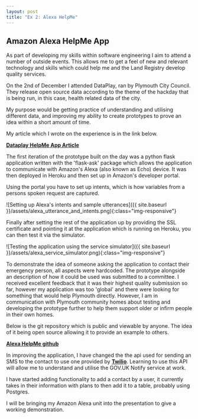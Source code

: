 ```yaml
---
layout: post
title: "Ex 2: Alexa HelpMe"
---
```


## Amazon Alexa HelpMe App

As part of developing my skills within software engineering I aim to attend a number of outside events.  This allows me to get a feel of new and relevant technology and skills which could help me and the Land Registry develop quality services.

On the 2nd of December I attended DataPlay, ran by Plymouth City Council.  They release open source data according to the theme of the hackday that is being run, in this case, health related data of the city.

My purpose would be getting practice of understanding and utilising different data, and improving my ability to create prototypes to prove an idea within a short amount of time.

My article which I wrote on the experience is in the link below.

<b>
    <a href="https://medium.com/@Pheonnexx/data-play-helpme-app-949487637206#.p0mj7n8l5">Dataplay HelpMe App Article</a>
</b>

The first iteration of the prototype built on the day was a python flask application written with the 'flask-ask' package which allows the application to communicate with Amazon's Alexa (also known as Echo) device.  It was then deployed in Heroku and then set up in Amazon's developer portal.

Using the portal you have to set up intents, which is how variables from a persons spoken request are captured.

![Setting up Alexa's intents and sample utterances]({{ site.baseurl }}/assets/alexa_utterance_and_intents.png){:class="img-responsive"}

Finally after setting the rest of the application up by providing the SSL certificate and pointing it at the application which is running on Heroku, you can then test it via the simulator.

![Testing the application using the service simulator]({{ site.baseurl }}/assets/alexa_service_simulator.png){:class="img-responsive"}

To demonstrate the idea of someone asking the application to contact their emergency person, all aspects were hardcoded.  The prototype alongside an description of how it could be used was submitted to a committee.  I received excellent feedback that it was their highest quality submission so far, however my application was too 'global' and there were looking for something that would help Plymouth directly.  However, I am in communication with Plymouth community homes about testing and developing the prototype further to help them support older or infirm people in their own homes.

Below is the git repository which is public and viewable by anyone.  The idea of it being open source allowing it to provide an example to others.

<b>
    <a href="https://github.com/Pheonnexx/alexa_helpme">Alexa HelpMe github</a>
</b>

In improving the application, I have changed the the api used for sending an SMS to the contact to use one provided by <b><a href="https://www.twilio.com">Twilio</a></b>.  Learning to use this API will allow me to understand and utilise the GOV.UK Notify service at work.

I have started adding functionality to add a contact by a user, it currently takes in their information with plans to then add it to a table, probably using Postgres.

I will be bringing my Amazon Alexa unit into the presentation to give a working demonstration.

